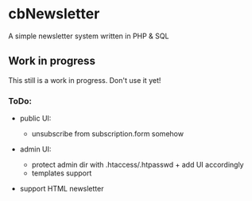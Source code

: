 # cbNewsletter
A simple newsletter system written in PHP &amp; SQL

## Work in progress
This still is a work in progress. Don't use it yet!


### ToDo:
* public UI:
  * unsubscribe from subscription.form somehow

* admin UI:
  * protect admin dir with .htaccess/.htpasswd + add UI accordingly
  * templates support

* support HTML newsletter
